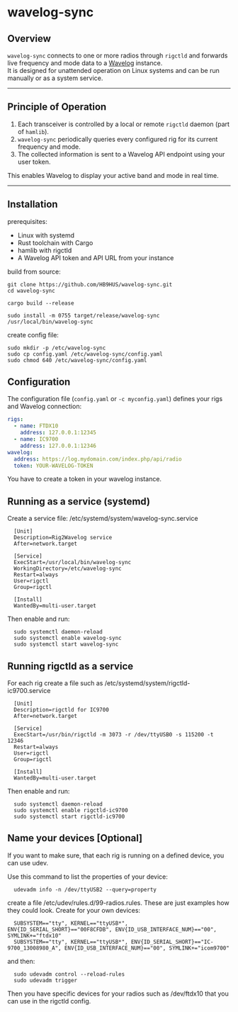# wavelog-sync

## Overview
`wavelog-sync` connects to one or more radios through `rigctld` and forwards live frequency and mode data to a [Wavelog](https://github.com/wavelog/wavelog) instance.  
It is designed for unattended operation on Linux systems and can be run manually or as a system service.

---

## Principle of Operation
1. Each transceiver is controlled by a local or remote `rigctld` daemon (part of `hamlib`).
2. `wavelog-sync` periodically queries every configured rig for its current frequency and mode.
3. The collected information is sent to a Wavelog API endpoint using your user token.

This enables Wavelog to display your active band and mode in real time.

---

## Installation

prerequisites:
* Linux with systemd
* Rust toolchain with Cargo
* hamlib with rigctld
* A Wavelog API token and API URL from your instance

build from source:
```
git clone https://github.com/HB9HUS/wavelog-sync.git
cd wavelog-sync

cargo build --release

sudo install -m 0755 target/release/wavelog-sync /usr/local/bin/wavelog-sync
```

create config file:
```
sudo mkdir -p /etc/wavelog-sync
sudo cp config.yaml /etc/wavelog-sync/config.yaml
sudo chmod 640 /etc/wavelog-sync/config.yaml
```

## Configuration

The configuration file (`config.yaml` or `-c myconfig.yaml`) defines your rigs and Wavelog connection:

```yaml
rigs:
  - name: FTDX10
    address: 127.0.0.1:12345
  - name: IC9700
    address: 127.0.0.1:12346
wavelog:
  address: https://log.mydomain.com/index.php/api/radio
  token: YOUR-WAVELOG-TOKEN
```

You have to create a token in your wavelog instance.

## Running as a service (systemd)

Create a service file: /etc/systemd/system/wavelog-sync.service

```
  [Unit]
  Description=Rig2Wavelog service
  After=network.target

  [Service]
  ExecStart=/usr/local/bin/wavelog-sync
  WorkingDirectory=/etc/wavelog-sync
  Restart=always
  User=rigctl
  Group=rigctl

  [Install]
  WantedBy=multi-user.target
```

Then enable and run:
```
  sudo systemctl daemon-reload
  sudo systemctl enable wavelog-sync
  sudo systemctl start wavelog-sync
```

## Running rigctld as a service

For each rig create a file such as /etc/systemd/system/rigctld-ic9700.service

```
  [Unit]
  Description=rigctld for IC9700
  After=network.target

  [Service]
  ExecStart=/usr/bin/rigctld -m 3073 -r /dev/ttyUSB0 -s 115200 -t 12346
  Restart=always
  User=rigctl
  Group=rigctl

  [Install]
  WantedBy=multi-user.target
```

Then enable and run:

```
  sudo systemctl daemon-reload
  sudo systemctl enable rigctld-ic9700
  sudo systemctl start rigctld-ic9700
```

## Name your devices [Optional]

If you want to make sure, that each rig is running on a defined device, you can use udev.

Use this command to list the properties of your device:
```
  udevadm info -n /dev/ttyUSB2 --query=property
```

create a file /etc/udev/rules.d/99-radios.rules. These are just examples how they could look. Create for your own devices:
```
  SUBSYSTEM=="tty", KERNEL=="ttyUSB*", ENV{ID_SERIAL_SHORT}=="00F8CFDB", ENV{ID_USB_INTERFACE_NUM}=="00", SYMLINK+="ftdx10"
  SUBSYSTEM=="tty", KERNEL=="ttyUSB*", ENV{ID_SERIAL_SHORT}=="IC-9700_13008980_A", ENV{ID_USB_INTERFACE_NUM}=="00", SYMLINK+="icom9700"
```

and then:
```
  sudo udevadm control --reload-rules
  sudo udevadm trigger
```

Then you have specific devices for your radios such as /dev/ftdx10 that you can use in the rigctld config.

